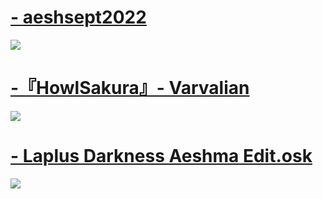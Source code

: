 # [- aeshsept2022](https://drive.google.com/file/d/1FSJ2Xcmnw4oOBPVr0xouql0kklb-nd8I/view?usp=sharing)
![](https://osu.ppy.sh/ss/18101458/4282)

# [-『HowlSakura』- Varvalian](https://drive.google.com/file/d/1YontctQxL5fcUreiZ-HUpkSo0q_GOcYd/view?usp=sharing)
![](https://osu.ppy.sh/ss/18101467/df03)

# [- Laplus Darkness Aeshma Edit.osk](https://drive.google.com/file/d/1TdeOIs7Zr2UY2eBtKOAwjAO4J67wSVPy/view?usp=sharing)
![](https://osu.ppy.sh/ss/18101485/0d79)
